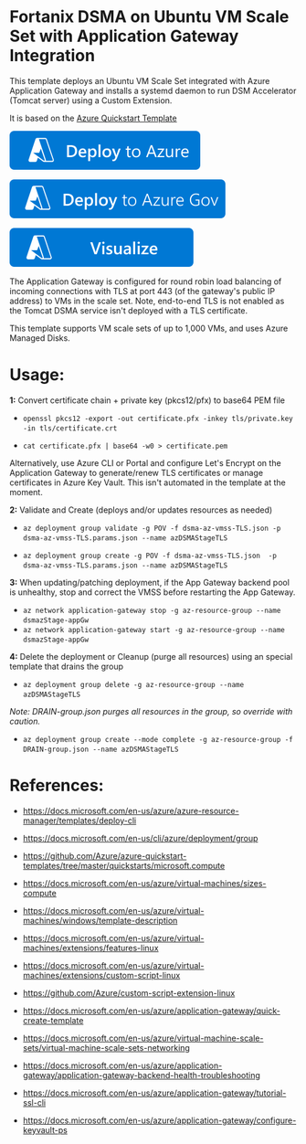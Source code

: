 # Fortanix DSMA on Ubuntu VM Scale Set with Application Gateway Integration

This template deploys an Ubuntu VM Scale Set integrated with Azure Application Gateway and installs a systemd daemon to run DSM Accelerator (Tomcat server) using a Custom Extension.

It is based on the [Azure Quickstart Template](https://github.com/Azure/azure-quickstart-templates/tree/master/quickstarts/microsoft.compute/vmss-ubuntu-app-gateway)

[![Deploy To Azure](https://raw.githubusercontent.com/Azure/azure-quickstart-templates/master/1-CONTRIBUTION-GUIDE/images/deploytoazure.svg?sanitize=true)](https://portal.azure.com/#create/Microsoft.Template/uri/https%3A%2F%2Fraw.githubusercontent.com%2Farvin-dt%2Fdsma-ubuntu-vmss-app-gateway%2Fmain%2Ftls%2Fdsma-az-vmss-TLS.json)

[![Deploy To Azure US Gov](https://raw.githubusercontent.com/Azure/azure-quickstart-templates/master/1-CONTRIBUTION-GUIDE/images/deploytoazuregov.svg?sanitize=true)](https://portal.azure.us/#create/Microsoft.Template/uri/https%3A%2F%2Fraw.githubusercontent.com%2Farvin-dt%2Fdsma-ubuntu-vmss-app-gateway%2Fmain%2Ftls%2Fdsma-az-vmss-TLS.json)

[![Visualize](https://raw.githubusercontent.com/Azure/azure-quickstart-templates/master/1-CONTRIBUTION-GUIDE/images/visualizebutton.svg?sanitize=true)](http://armviz.io/#/?load=https%3A%2F%2Fraw.githubusercontent.com%2Farvin-dt%2Fdsma-ubuntu-vmss-app-gateway%2Fmain%2Ftls%2Fdsma-az-vmss-TLS.json)

The Application Gateway is configured for round robin load balancing of incoming connections with TLS at port 443 (of the gateway's public IP address) to VMs in the scale set. Note, end-to-end TLS is not enabled as the Tomcat DSMA service isn't deployed with a TLS certificate.

This template supports VM scale sets of up to 1,000 VMs, and uses Azure Managed Disks.

# Usage:

**1:** Convert certificate chain + private key (pkcs12/pfx) to base64 PEM file

- `openssl pkcs12 -export -out certificate.pfx -inkey tls/private.key -in tls/certificate.crt`

- `cat certificate.pfx | base64 -w0 > certificate.pem`

Alternatively, use Azure CLI or Portal and configure Let's Encrypt on the Application Gateway to generate/renew TLS certificates or manage certificates in Azure Key Vault. This isn't automated in the template at the moment.



**2:** Validate and Create (deploys and/or updates resources as needed)

- `az deployment group validate -g POV -f dsma-az-vmss-TLS.json -p dsma-az-vmss-TLS.params.json --name azDSMAStageTLS`

- `az deployment group create -g POV -f dsma-az-vmss-TLS.json  -p dsma-az-vmss-TLS.params.json --name azDSMAStageTLS`
  
  

**3:** When updating/patching deployment, if the App Gateway backend pool is unhealthy, stop and correct the VMSS before restarting the App Gateway.

- `az network application-gateway stop -g az-resource-group --name dsmazStage-appGw`
- `az network application-gateway start -g az-resource-group --name dsmazStage-appGw`



**4:** Delete the deployment or Cleanup (purge all resources) using an special template that drains the group

- `az deployment group delete -g az-resource-group --name azDSMAStageTLS`

*Note: DRAIN-group.json purges all resources in the group, so override with caution.*

- `az deployment group create --mode complete -g az-resource-group -f DRAIN-group.json --name azDSMAStageTLS`

  


# References:

- https://docs.microsoft.com/en-us/azure/azure-resource-manager/templates/deploy-cli
- https://docs.microsoft.com/en-us/cli/azure/deployment/group

- https://github.com/Azure/azure-quickstart-templates/tree/master/quickstarts/microsoft.compute
- https://docs.microsoft.com/en-us/azure/virtual-machines/sizes-compute

- https://docs.microsoft.com/en-us/azure/virtual-machines/windows/template-description
- https://docs.microsoft.com/en-us/azure/virtual-machines/extensions/features-linux
- https://docs.microsoft.com/en-us/azure/virtual-machines/extensions/custom-script-linux
- https://github.com/Azure/custom-script-extension-linux

- https://docs.microsoft.com/en-us/azure/application-gateway/quick-create-template
- https://docs.microsoft.com/en-us/azure/virtual-machine-scale-sets/virtual-machine-scale-sets-networking
- https://docs.microsoft.com/en-us/azure/application-gateway/application-gateway-backend-health-troubleshooting

- https://docs.microsoft.com/en-us/azure/application-gateway/tutorial-ssl-cli
- https://docs.microsoft.com/en-us/azure/application-gateway/configure-keyvault-ps
